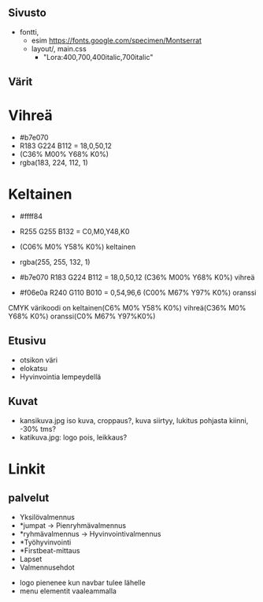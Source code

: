 ## Sivusto
- fontti, 
	- esim https://fonts.google.com/specimen/Montserrat
	- layout/, main.css
  		- "Lora:400,700,400italic,700italic"


## Värit
# Vihreä
* #b7e070 
* R183 G224 B112 = 18,0,50,12 	
* (C36% M00% Y68% K0%) 
* rgba(183, 224, 112, 1)

# Keltainen
* #ffff84 
* R255 G255 B132 = C0,M0,Y48,K0	
* (C06% M0% Y58% K0%) keltainen 
* rgba(255, 255, 132, 1)

* #b7e070 R183 G224 B112 = 18,0,50,12 	(C36% M00% Y68% K0%) vihreä 
* #f06e0a R240 G110 B010 = 0,54,96,6	(C00% M67% Y97% K0%) oranssi 

CMYK värikoodi on keltainen(C6% M0% Y58% K0%) vihreä(C36% M0% Y68% K0%) oranssi(C0% M67% Y97%K0%)

## Etusivu
* otsikon väri
* elokatsu
* Hyvinvointia lempeydellä

## Kuvat
- kansikuva.jpg iso kuva, croppaus?, kuva siirtyy, lukitus pohjasta kiinni, -30% tms?
- katikuva.jpg: logo pois, leikkaus?


# Linkit
## palvelut
- Yksilövalmennus
- *jumpat -> Pienryhmävalmennus
- *ryhmävalmennus -> Hyvinvointivalmennus
- *Työhyvinvointi
- *Firstbeat-mittaus
- Lapset
- Valmennusehdot

+ logo pienenee kun navbar tulee lähelle
+ menu elementit vaaleammalla




